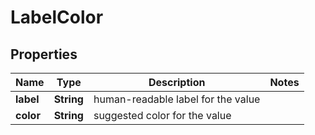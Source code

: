 

# LabelColor


## Properties

| Name | Type | Description | Notes |
|------------ | ------------- | ------------- | -------------|
|**label** | **String** | human-readable label for the value |  |
|**color** | **String** | suggested color for the value |  |



